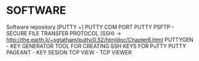 # SOFTWARE
Software repository [PUTTY +]
PUTTY COM PORT
PUTTY PSFTP - SECURE FILE TRANSFER PROTOCOL (SSH) -> http://the.earth.li/~sgtatham/putty/0.52/htmldoc/Chapter6.html
PUTTYGEN - KEY GENERATOR TOOL FOR CREATING SSH KEYS FOR PuTTY
PUTTY PAGEANT - KEY SESION
TCP VIEW - TCP VIEWER


